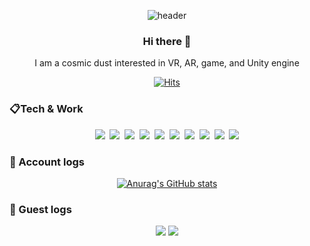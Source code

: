 <div align="center">

![header](https://capsule-render.vercel.app/api?type=Cylinder&color=0:03CAFC,100:ADEFFF:&height=200&section=header&text=Kunnymann&fontSize=65&fontColor=ffffff&desc=Unity%20Engineer&descSize=20&descAlignY=30)


### Hi there :wave:
I am a cosmic dust interested in VR, AR, game, and Unity engine

[![Hits](https://hits.seeyoufarm.com/api/count/incr/badge.svg?url=https%3A%2F%2Fgithub.com%2Fboosilguy&count_bg=%23ADEFFF&title_bg=%2303CAFC&icon=&icon_color=%23E7E7E7&title=Guest&edge_flat=false)](https://hits.seeyoufarm.com)

</div>

### :clipboard:Tech & Work
<div align="center">
    <p>
        <img src="https://img.shields.io/badge/Unity-000000?style=flat-square&logo=unity&logoColor=white">&nbsp
        <img src="https://img.shields.io/badge/Csharp-512BD4?style=flat-square&logo=csharp&logoColor=white">&nbsp
        <img src="https://img.shields.io/badge/Django-092E20?style=flat-square&logo=django&logoColor=white">&nbsp
        <img src="https://img.shields.io/badge/Python-3776AB?style=flat-square&logo=python&logoColor=white">&nbsp
        <img src="https://img.shields.io/badge/Android-3DDC84?style=flat-square&logo=Android&logoColor=white">&nbsp
        <img src="https://img.shields.io/badge/Git-F05032?style=flat-square&logo=git&logoColor=white">&nbsp
        <img src="https://img.shields.io/badge/Gitlab-FC6D26?style=flat-square&logo=gitlab&logoColor=white">&nbsp
        <img src="https://img.shields.io/badge/Github-181717?style=flat-square&logo=github&logoColor=white">&nbsp
        <img src="https://img.shields.io/badge/Sourcetree-0052CC?style=flat-square&logo=sourcetree&logoColor=white">&nbsp
        <img src="https://img.shields.io/badge/Oculus-0467DF?style=flat-square&logo=meta&logoColor=white">
    </p>
</div>

### :construction_worker: Account logs

<div align="center">

[![Anurag's GitHub stats](https://github-readme-stats.vercel.app/api?username=kunnymann&show_icons=true)](https://github.com/anuraghazra/github-readme-stats)

</div>

### :construction_worker: Guest logs

<div align="center">
<img src="https://hits.seeyoufarm.com/api/count/incr/badge.svg?url=https%3A%2F%2Fgithub.com%2Fboosilguy&count_bg=%23ADEFFF&title_bg=%2303CAFC&icon=&icon_color=%23E7E7E7&title=Github+Guest&edge_flat=false"/>
<img src="https://hits.seeyoufarm.com/api/count/incr/badge.svg?url=https%3A%2F%2Fcold-meadow-2843.fly.dev&count_bg=%23ADEFFF&title_bg=%2303CAFC&icon=&icon_color=%23E7E7E7&title=Blog+Guest&edge_flat=false"/>
</div>
